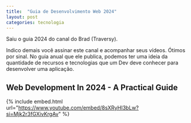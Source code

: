 ```yaml
---
title:  "Guia de Desenvolvimento Web 2024"
layout: post
categories: tecnologia 
---
```


Saiu o guia 2024 do canal do Brad (Traversy).  


Indico demais você assinar este canal e acompanhar seus vídeos. Ótimos por sinal. No guia anual que ele publica, podemos ter uma ideia da quantidade de recursos e tecnologias que um Dev deve conhecer para desenvolver uma aplicação. 

## Web Development In 2024 - A Practical Guide

{% include embed.html url="https://www.youtube.com/embed/8sXRyHI3bLw?si=Mjk2r3fGXivKrgAv" %}

